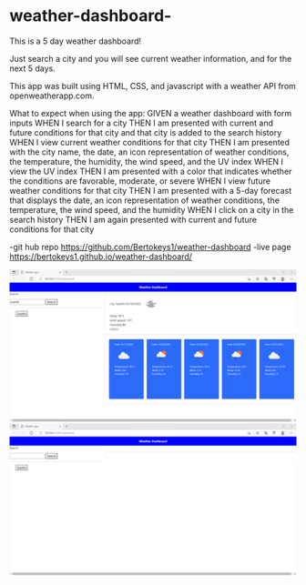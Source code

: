 # weather-dashboard-

This is a 5 day weather dashboard!

Just search a city and you will see current weather information, and for the next 5 days. 

This app was built using HTML, CSS, and javascript with a weather API from openweatherapp.com.

What to expect when using the app:
GIVEN a weather dashboard with form inputs
WHEN I search for a city
THEN I am presented with current and future conditions for that city and that city is added to the search history
WHEN I view current weather conditions for that city
THEN I am presented with the city name, the date, an icon representation of weather conditions, the temperature, the humidity, the wind speed, and the UV index
WHEN I view the UV index
THEN I am presented with a color that indicates whether the conditions are favorable, moderate, or severe
WHEN I view future weather conditions for that city
THEN I am presented with a 5-day forecast that displays the date, an icon representation of weather conditions, the temperature, the wind speed, and the humidity
WHEN I click on a city in the search history
THEN I am again presented with current and future conditions for that city

-git hub repo <https://github.com/Bertokeys1/weather-dashboard>
-live page <https://bertokeys1.github.io/weather-dashboard/>



![img](Screenshot.png)
![img](Screenshot2.png)